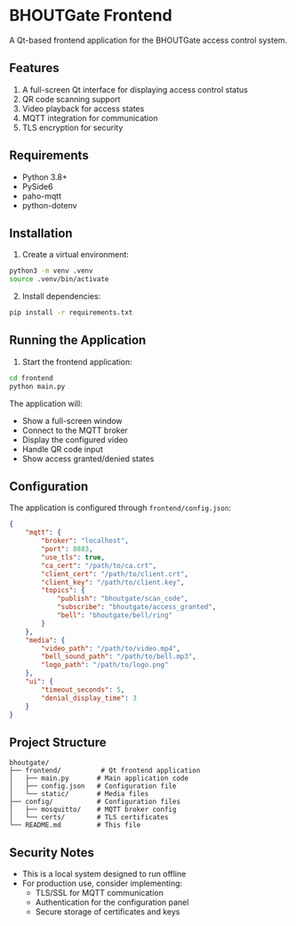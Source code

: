 # BHOUTGate Frontend

A Qt-based frontend application for the BHOUTGate access control system.

## Features

1. A full-screen Qt interface for displaying access control status
2. QR code scanning support
3. Video playback for access states
4. MQTT integration for communication
5. TLS encryption for security

## Requirements

- Python 3.8+
- PySide6
- paho-mqtt
- python-dotenv

## Installation

1. Create a virtual environment:
```bash
python3 -m venv .venv
source .venv/bin/activate
```

2. Install dependencies:
```bash
pip install -r requirements.txt
```

## Running the Application

1. Start the frontend application:
```bash
cd frontend
python main.py
```

The application will:
- Show a full-screen window
- Connect to the MQTT broker
- Display the configured video
- Handle QR code input
- Show access granted/denied states

## Configuration

The application is configured through `frontend/config.json`:

```json
{
    "mqtt": {
        "broker": "localhost",
        "port": 8883,
        "use_tls": true,
        "ca_cert": "/path/to/ca.crt",
        "client_cert": "/path/to/client.crt",
        "client_key": "/path/to/client.key",
        "topics": {
            "publish": "bhoutgate/scan_code",
            "subscribe": "bhoutgate/access_granted",
            "bell": "bhoutgate/bell/ring"
        }
    },
    "media": {
        "video_path": "/path/to/video.mp4",
        "bell_sound_path": "/path/to/bell.mp3",
        "logo_path": "/path/to/logo.png"
    },
    "ui": {
        "timeout_seconds": 5,
        "denial_display_time": 3
    }
}
```

## Project Structure

```
bhoutgate/
├── frontend/          # Qt frontend application
│   ├── main.py       # Main application code
│   ├── config.json   # Configuration file
│   └── static/       # Media files
├── config/           # Configuration files
│   ├── mosquitto/    # MQTT broker config
│   └── certs/        # TLS certificates
└── README.md         # This file
```

## Security Notes

- This is a local system designed to run offline
- For production use, consider implementing:
  - TLS/SSL for MQTT communication
  - Authentication for the configuration panel
  - Secure storage of certificates and keys 